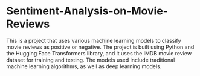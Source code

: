 # Sentiment-Analysis-on-Movie-Reviews
 This is a project that uses various machine learning models to classify movie reviews as positive or negative. The project is built using Python and the Hugging Face Transformers library, and it uses the IMDB movie review dataset for training and testing. The models used include traditional machine learning algorithms, as well as deep learning models.
